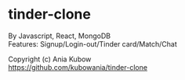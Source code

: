 # tinder-clone

By Javascript, React, MongoDB <br/>
Features: Signup/Login-out/Tinder card/Match/Chat <br/>

Copyright (c) Ania Kubow<br/>
https://github.com/kubowania/tinder-clone
